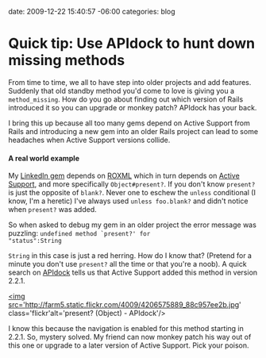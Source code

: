 date: 2009-12-22 15:40:57 -06:00
categories: blog

# Quick tip: Use APIdock to hunt down missing methods
From time to time, we all to have step into older projects and add features. Suddenly that old standby method you'd come to love is giving you a <code>method_missing</code>. How do you go about finding out which version of Rails introduced it so you can upgrade or monkey patch? APIdock has your back.
<!--more-->
I bring this up because all too many gems depend on Active Support from Rails and introducing a new gem into an older Rails project can lead to some headaches when Active Support versions collide.

<h4>A real world example</h4>
My <a href="http://github.com/pengwynn/linkedin">LinkedIn gem</a> depends on <a href="http://github.com/Empact/roxml">ROXML</a> which in turn depends on <a href="http://gemcutter.org/gems/activesupport">Active Support</a>, and more specifically <code>Object#present?</code>. If you don't know <code>present?</code> is just the opposite of <code>blank?</code>. Never one to eschew the <code>unless</code> conditional (I know, I'm a heretic) I've always used <code>unless foo.blank?</code> and didn't notice when <code>present?</code> was added.

So when asked to debug my gem in an older project the error message was puzzling: <code>undefined method `present?' for "status":String</code>

<code>String</code> in this case is just a red herring. How do I know that? (Pretend for a minute you don't use <code>present?</code> all the time or that you're a noob). A quick search on <a href="http://apidock.com/rails/Object/present%3F">APIdock</a> tells us that Active Support added this method in version 2.2.1.

<a href="http://www.flickr.com/photos/wynnxp/4206575889/sizes/o/"><img src='http://farm5.static.flickr.com/4009/4206575889_88c957ee2b.jpg' class='flickr'alt='present? (Object) - APIdock'/></a>

I know this because the navigation is enabled for this method starting in 2.2.1. So, mystery solved. My friend can now monkey patch his way out of this one or upgrade to a later version of Active Support. Pick your poison.
